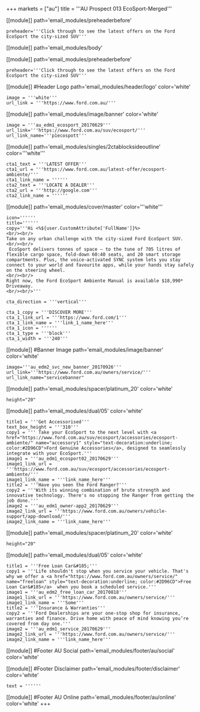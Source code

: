 +++
markets = ["au"]
title = '''AU Prospect 013 EcoSport-Merged'''


[[module]]
path='email_modules/preheaderbefore'


	preheader='''Click through to see the latest offers on the Ford EcoSport the city-sized SUV'''

[[module]]
path='email_modules/body'

[[module]]
path='email_modules/preheaderbefore'



	preheader='''Click through to see the latest offers on the Ford EcoSport the city-sized SUV'''


[[module]] #Header Logo
path='email_modules/header/logo'
color='white'

	image = '''white'''
	url_link = '''https://www.ford.com.au/'''

  

[[module]]
path='email_modules/image/banner'
color='white'

    image = '''au_edm1_ecosport_20170629'''
	url_link='''https://www.ford.com.au/suv/ecosport/'''
	url_link_name='''p1ecospott''' 

[[module]]
path='email_modules/singles/2ctablocksideoutline'
color='''white'''

	cta1_text = '''LATEST OFFER'''
	cta1_url = '''https://www.ford.com.au/latest-offer/ecosport-ambiente/'''
	cta1_link_name = ''''''
	cta2_text = '''LOCATE A DEALER'''
	cta2_url = '''http://google.com'''
	cta2_link_name = ''''''


[[module]]
path='email_modules/cover/master'
color='''white'''

	icon=''''''
	title=''''''
	copy='''Hi <%${user.CustomAttribute['FullName']}%>
    <br/><br/>
    Take on any urban challenge with the city-sized Ford EcoSport SUV. 
    <br/><br/>
     EcoSport delivers tonnes of space – to the tune of 705 litres of flexible cargo space, fold-down 60:40 seats, and 20 smart storage compartments. Plus, the voice-activated SYNC system lets you stay connect to your world and favourite apps, while your hands stay safely on the steering wheel. 
    <br/><br/>
    Right now, the Ford EcoSport Ambiente Manual is available $18,990* Driveaway.
    <br/><br/>'''

	cta_direction = '''vertical'''

	cta_1_copy = '''DISCOVER MORE'''
	cta_1_link_url = '''https://www.ford.com/1'''
	cta_1_link_name = '''link_1_name_here'''
	cta_1_icon = ''''''
	cta_1_type = '''block'''
	cta_1_width = '''240'''

[[module]] #Banner Image
path='email_modules/image/banner'
color='white'

	image='''au_edm2_svc_new_banner_20170926'''
	url_link='''https://www.ford.com.au/owners/service/'''
	url_link_name="servicebanner"

[[module]]
path='email_modules/spacer/platinum_20'
color='white'

	height="20"

[[module]]
path='email_modules/dual/05'
color='white'

    title1 = '''Get Accessorised'''
    text_box_height = '''310'''
	copy1 = ''' Take your EcoSport to the next level with <a href="https://www.ford.com.au/suv/ecosport/accessories/ecosport-ambiente/" name="accessory1" style="text-decoration:underline; color:#2D96CD">Ford Genuine Accessories</a>, designed to seamlessly integrate with your EcoSport.'''
	image1 = '''au_edm1_ecosport02_20170629'''
	image1_link_url = '''https://www.ford.com.au/suv/ecosport/accessories/ecosport-ambiente/'''
	image1_link_name = '''link_name_here'''
	title2 = '''Have you seen the Ford Ranger?'''
	copy2 = '''With its winning combination of brute strength and innovative technology. There's no stopping the Ranger from getting the job done.'''
	image2 = '''au_edm1_owner-app2_20170629'''
	image2_link_url = '''https://www.ford.com.au/owners/vehicle-support/app-download/'''
	image2_link_name = '''link_name_here'''
	
  

[[module]]
path='email_modules/spacer/platinum_20'
color='white'

	height="20"

[[module]]
path='email_modules/dual/05'
color='white'

	title1 = '''Free Loan Car&#185;'''
	copy1 = '''Life shouldn't stop when you service your vehicle. That's why we offer a <a href="https://www.ford.com.au/owners/service/" name="freeloan" style="text-decoration:underline; color:#2D96CD">Free Loan Car&#185</a>  when you book a scheduled service.'''
	image1 = '''au_edm2_free_loan_car_20170818'''
	image1_link_url = '''https://www.ford.com.au/owners/service/'''
	image1_link_name = '''Some'''
	title2 = '''Insurance & Warranties'''
	copy2 = '''Ford Dealerships are your one-stop shop for insurance, warranties and finance. Drive home with peace of mind knowing you’re covered from day one.'''
	image2 = '''au_edm1_service_20170629'''
	image2_link_url = '''https://www.ford.com.au/owners/service/'''
	image2_link_name = '''link_name_here'''


[[module]] #Footer AU Social
path='email_modules/footer/au/social'
color='white'

[[module]] #Footer Disclaimer
path='email_modules/footer/disclaimer'
color='white'

	text = ''''''
[[module]] #Footer AU Online
path='email_modules/footer/au/online'
color='white'
+++


